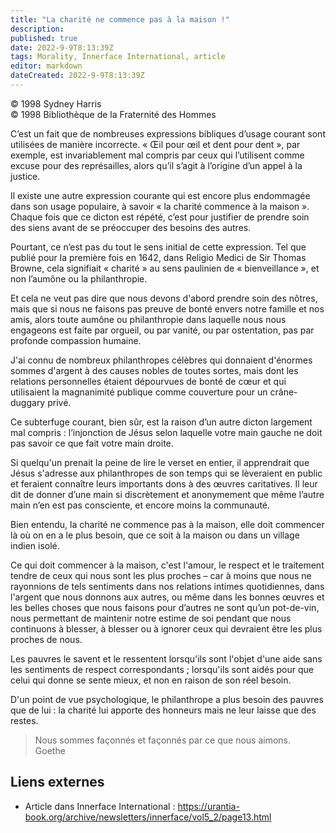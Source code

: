 ```yaml
---
title: "La charité ne commence pas à la maison !"
description: 
published: true
date: 2022-9-9T8:13:39Z
tags: Morality, Innerface International, article
editor: markdown
dateCreated: 2022-9-9T8:13:39Z
---
```


<p class="v-card v-sheet theme--light gray lighten-3 px-2">© 1998 Sydney Harris<br>© 1998 Bibliothèque de la Fraternité des Hommes</p>


C’est un fait que de nombreuses expressions bibliques d’usage courant sont utilisées de manière incorrecte. « Œil pour œil et dent pour dent », par exemple, est invariablement mal compris par ceux qui l’utilisent comme excuse pour des représailles, alors qu’il s’agit à l’origine d’un appel à la justice.

Il existe une autre expression courante qui est encore plus endommagée dans son usage populaire, à savoir « la charité commence à la maison ». Chaque fois que ce dicton est répété, c’est pour justifier de prendre soin des siens avant de se préoccuper des besoins des autres.

Pourtant, ce n’est pas du tout le sens initial de cette expression. Tel que publié pour la première fois en 1642, dans Religio Medici de Sir Thomas Browne, cela signifiait « charité » au sens paulinien de « bienveillance », et non l’aumône ou la philanthropie.

Et cela ne veut pas dire que nous devons d'abord prendre soin des nôtres, mais que si nous ne faisons pas preuve de bonté envers notre famille et nos amis, alors toute aumône ou philanthropie dans laquelle nous nous engageons est faite par orgueil, ou par vanité, ou par ostentation, pas par profonde compassion humaine.

J'ai connu de nombreux philanthropes célèbres qui donnaient d'énormes sommes d'argent à des causes nobles de toutes sortes, mais dont les relations personnelles étaient dépourvues de bonté de cœur et qui utilisaient la magnanimité publique comme couverture pour un crâne-duggary privé.

Ce subterfuge courant, bien sûr, est la raison d’un autre dicton largement mal compris : l’injonction de Jésus selon laquelle votre main gauche ne doit pas savoir ce que fait votre main droite.

Si quelqu'un prenait la peine de lire le verset en entier, il apprendrait que Jésus s'adresse aux philanthropes de son temps qui se lèveraient en public et feraient connaître leurs importants dons à des œuvres caritatives. Il leur dit de donner d’une main si discrètement et anonymement que même l’autre main n’en est pas consciente, et encore moins la communauté.

Bien entendu, la charité ne commence pas à la maison, elle doit commencer là où on en a le plus besoin, que ce soit à la maison ou dans un village indien isolé.

Ce qui doit commencer à la maison, c'est l'amour, le respect et le traitement tendre de ceux qui nous sont les plus proches – car à moins que nous ne rayonnions de tels sentiments dans nos relations intimes quotidiennes, dans l'argent que nous donnons aux autres, ou même dans les bonnes œuvres et les belles choses que nous faisons pour d’autres ne sont qu’un pot-de-vin, nous permettant de maintenir notre estime de soi pendant que nous continuons à blesser, à blesser ou à ignorer ceux qui devraient être les plus proches de nous.

Les pauvres le savent et le ressentent lorsqu'ils sont l'objet d'une aide sans les sentiments de respect correspondants ; lorsqu'ils sont aidés pour que celui qui donne se sente mieux, et non en raison de son réel besoin.

D'un point de vue psychologique, le philanthrope a plus besoin des pauvres que de lui : la charité lui apporte des honneurs mais ne leur laisse que des restes.

> Nous sommes façonnés et façonnés par ce que nous aimons.
> &nbsp; &nbsp; &nbsp; Goethe

## Liens externes

- Article dans Innerface International : https://urantia-book.org/archive/newsletters/innerface/vol5_2/page13.html




